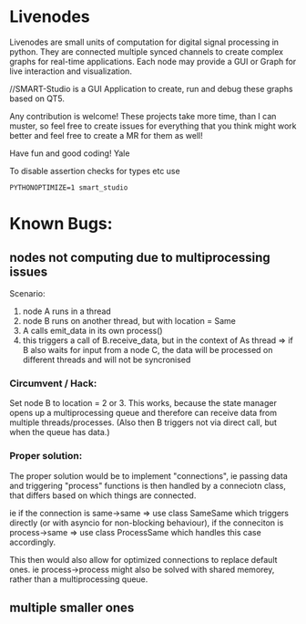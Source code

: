 # Livenodes

Livenodes are small units of computation for digital signal processing in python. They are connected multiple synced channels to create complex graphs for real-time applications. Each node may provide a GUI or Graph for live interaction and visualization.

//SMART-Studio is a GUI Application to create, run and debug these graphs based on QT5.

Any contribution is welcome! These projects take more time, than I can muster, so feel free to create issues for everything that you think might work better and feel free to create a MR for them as well!

Have fun and good coding!
Yale


To disable assertion checks for types etc use
```
PYTHONOPTIMIZE=1 smart_studio
```


# Known Bugs:

## nodes not computing due to multiprocessing issues
Scenario:
1. node A runs in a thread
2. node B runs on another thread, but with location = Same
3. A calls emit_data in its own process()
4. this triggers a call of B.receive_data, but in the context of As thread
=> if B also waits for input from a node C, the data will be processed on different threads and will not be syncronised

### Circumvent / Hack:
Set node B to location = 2 or 3.
This works, because the state manager opens up a multiprocessing queue and therefore can receive data from multiple threads/processes.
(Also then B triggers not via direct call, but when the queue has data.)

### Proper solution:
The proper solution would be to implement "connections", ie passing data and triggering "process" functions is then handled by a conneciotn class, that differs based on which things are connected.

ie if the connection is same->same => use class SameSame which triggers directly (or with asyncio for non-blocking behaviour), if the conneciton is process->same => use class ProcessSame which handles this case accordingly.

This then would also allow for optimized connections to replace default ones. ie process->process might also be solved with shared memorey, rather than a multiprocessing queue.

## multiple smaller ones

